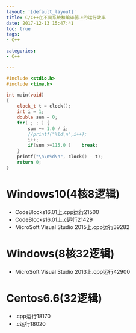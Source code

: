 ```yaml
---
layout: '[default_layout]'   
title: C/C++在不同系统和编译器上的运行效率           
date: 2017-12-13 15:47:41  
toc: true                  
tags:                        
- C++

categories:                  
- C++

---
```

```C++
#include <stdio.h>
#include <time.h>

int main(void)
{
    clock_t t = clock();
    int i = 1;
    double sum = 0;
    for( ; ; ) {
        sum += 1.0 / i;
        //printf("%ld\n",i++);
        i++;
        if(sum >=115.0 )    break;
    }
    printf("\n\n%d\n", clock() - t);
    return 0;
}
```
# Windows10(4核8逻辑)
- CodeBlocks16.01上.cpp运行21500
- CodeBlocks16.01上.c运行21429
- MicroSoft Visual Studio 2015上.cpp运行39282

# Windows(8核32逻辑)
- MicroSoft Visual Studio 2013上.cpp运行42900

# Centos6.6(32逻辑)
- .cpp运行18170
- .c运行18020
<!--more-->